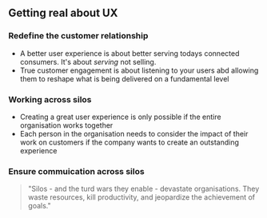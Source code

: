 <!-- TITLE: User Experience Culture -->
<!-- SUBTITLE: Putting the user at the heart of the business -->

## Getting real about UX

### Redefine the customer relationship
* A better user experience is about better serving todays connected consumers. It's about *serving* not selling.
* True customer engagement is about listening to your users abd allowing them to reshape what is being delivered on a fundamental level

### Working across silos
* Creating a great user experience is only possible if the entire organisation works together
* Each person in the organisation needs to consider the impact of their work on customers if the company wants to create an outstanding experience


### Ensure commuication across silos
> "Silos - and the turd wars they enable - devastate organisations. They waste resources, kill productivity, and jeopardize the achievement of goals."
